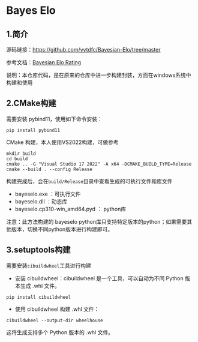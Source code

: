 # Bayes Elo

## 1.简介

源码链接：https://github.com/yytdfc/Bayesian-Elo/tree/master

参考文档：[Bayesian Elo Rating](https://www.remi-coulom.fr/Bayesian-Elo/)

说明：本仓库代码，是在原来的仓库中进一步构建封装，方面在windows系统中构建和使用

## 2.CMake构建

需要安装 pybind11，使用如下命令安装：

```shell
pip install pybind11
```

CMake 构建，本人使用VS2022构建，可做参考

```shell
mkdir build
cd build
cmake .. -G "Visual Studio 17 2022" -A x64 -DCMAKE_BUILD_TYPE=Release
cmake --build . --config Release
```

构建完成后，会在`build/Release`目录中查看生成的可执行文件和库文件

- bayeselo.exe ：可执行文件
- bayeselo.dll ：动态库
- bayeselo.cp310-win_amd64.pyd ： python库

注意：此方法构建的 bayeselo python库只支持特定版本的python；如果需要其他版本，切换不同python版本进行构建即可。

## 3.setuptools构建

需要安装`cibuildwheel`工具进行构建

- 安装 cibuildwheel：cibuildwheel 是一个工具，可以自动为不同 Python 版本生成 .whl 文件。

```shell
pip install cibuildwheel
```

- 使用 cibuildwheel 构建 .whl 文件：
  
```shell
cibuildwheel --output-dir wheelhouse
```

这将生成支持多个 Python 版本的 .whl 文件。


